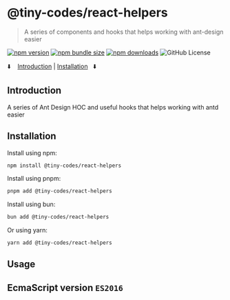 # @tiny-codes/react-helpers

> A series of components and hooks that helps working with ant-design easier

[![npm version](https://img.shields.io/npm/v/%40tiny-codes%2Freact-helpers.svg)](https://www.npmjs.com/package/@tiny-codes/react-helpers)
[![npm bundle size](https://img.shields.io/bundlephobia/minzip/%40tiny-codes%2Freact-helpers)](https://bundlephobia.com/result?p=@tiny-codes/react-helpers)
[![npm downloads](https://img.shields.io/npm/dm/%40tiny-codes%2Freact-helpers.svg)](https://www.npmjs.com/package/%40tiny-codes%2Freact-helpers)
![GitHub License](https://img.shields.io/github/license/shijistar/react-helpers?label=License&color=%23F68F1E)

⬇️ &nbsp;&nbsp; [Introduction](#introduction) | [Installation](#installation) &nbsp;&nbsp;⬇️

## Introduction

A series of Ant Design HOC and useful hooks that helps working with antd easier

## Installation

Install using npm:

```bash
npm install @tiny-codes/react-helpers
```

Install using pnpm:

```bash
pnpm add @tiny-codes/react-helpers
```

Install using bun:

```bash
bun add @tiny-codes/react-helpers
```

Or using yarn:

```bash
yarn add @tiny-codes/react-helpers
```

## Usage

## EcmaScript version `ES2016`
